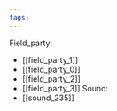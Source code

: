 ```yaml
---
tags:
---
```

Field_party:
- [[field_party_1]]
- [[field_party_0]]
- [[field_party_2]]
- [[field_party_3]]
Sound:
- [[sound_235]]
